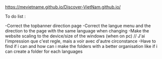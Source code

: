 
https://mevietname.github.io/Discover-VietNam.github.io/


To do list :

-Correct the topbanner direction page
-Correct the langue menu and the direction to the page with the same language when changing
-Make the website scaling to the device/size of the windows (when on pc)  // J'ai l'impression que c'est regle, mais a voir avec d'autre circonstance
-Have to find if i can and how can i make the folders with a better organisation like if i can create a folder for each languages
